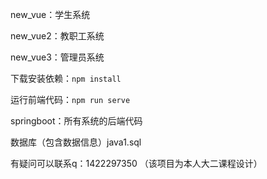 new_vue：学生系统

new_vue2：教职工系统

new_vue3：管理员系统

下载安装依赖：`npm install`

运行前端代码：`npm run serve`

springboot：所有系统的后端代码

数据库（包含数据信息）java1.sql

有疑问可以联系q：1422297350
（该项目为本人大二课程设计）
